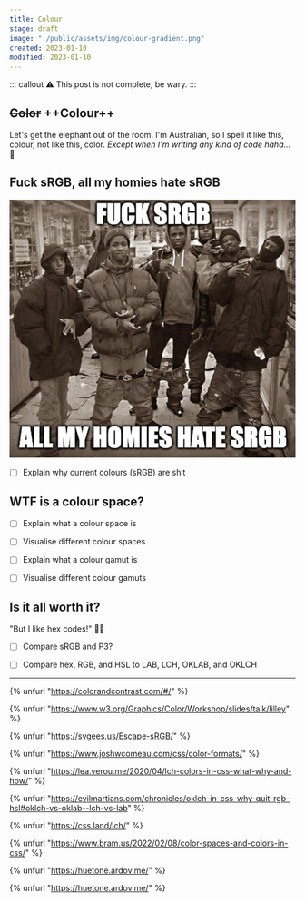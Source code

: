 ```yaml
---
title: Colour
stage: draft
image: "./public/assets/img/colour-gradient.png"
created: 2023-01-10
modified: 2023-01-10
---
```


::: callout :warning: This post is not complete, be wary.
:::

## ~~Color~~ ++Colour++

Let's get the elephant out of the room.
I'm Australian, so I spell it like this, colour, not like this, color. _Except when I'm writing any kind of code haha…_ :smiling_face_with_tear:

## Fuck sRGB, all my homies hate sRGB

![A meme with the text “Fuck sRGB, all my homies hate sRGB”](./public/assets/img/all-my-homies-hate-srgb.png)

- [ ] Explain why current colours (sRGB) are shit

## WTF is a colour space?

- [ ] Explain what a colour space is

- [ ] Visualise different colour spaces

- [ ] Explain what a colour gamut is

- [ ] Visualise different colour gamuts

## Is it all worth it?

"But I like hex codes!" :woman_facepalming:

- [ ] Compare sRGB and P3?

- [ ] Compare hex, RGB, and HSL to LAB, LCH, OKLAB, and OKLCH

---

{% unfurl "https://colorandcontrast.com/#/" %}

{% unfurl "https://www.w3.org/Graphics/Color/Workshop/slides/talk/lilley" %}

{% unfurl "https://svgees.us/Escape-sRGB/" %}

{% unfurl "https://www.joshwcomeau.com/css/color-formats/" %}

{% unfurl "https://lea.verou.me/2020/04/lch-colors-in-css-what-why-and-how/" %}

{% unfurl "https://evilmartians.com/chronicles/oklch-in-css-why-quit-rgb-hsl#oklch-vs-oklab--lch-vs-lab" %}

{% unfurl "https://css.land/lch/" %}

{% unfurl "https://www.bram.us/2022/02/08/color-spaces-and-colors-in-css/" %}

{% unfurl "https://huetone.ardov.me/" %}

{% unfurl "https://huetone.ardov.me/" %}
